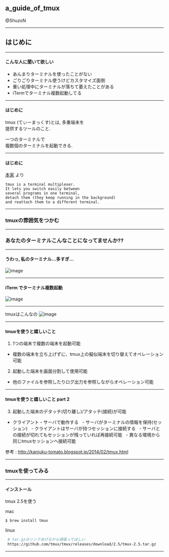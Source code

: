 ## a_guide_of_tmux

@ShuzoN

---

## はじめに

---

#### こんな人に聞いて欲しい

 * あんまりターミナルを使ったことがない
 * ごりごりターミナル使うけどカスタマイズ面倒
 * 重い処理中にターミナルが落ちて萎えたことがある
 * iTermでターミナル複数起動してる
 
---

#### はじめに

tmux (てぃーまっくす)とは, 多重端末を  
提供するツールのこと.

一つのターミナルで  
複数個のターミナルを起動できる. 

---

#### はじめに

[本家](https://github.com/tmux/tmux/wiki) より

```
tmux is a terminal multiplexer.   
It lets you switch easily between   
several programs in one terminal,   
detach them (they keep running in the background)   
and reattach them to a different terminal. 
```

---

### tmuxの雰囲気をつかむ

---

### あなたのターミナルこんなことになってませんか??

---
#### うわっ, 私のターミナル...多すぎ...


![image](https://user-images.githubusercontent.com/5877377/27993187-522a0218-64df-11e7-8e8c-8dc76e53ecbf.png)


---
#### iTerm でターミナル複数起動
![image](https://user-images.githubusercontent.com/5877377/27993244-34c03ee8-64e1-11e7-9a40-db3c98053896.png)


---

tmuxはこんなの
![image](https://user-images.githubusercontent.com/5877377/27993212-466591b2-64e0-11e7-9075-3abfd355a32f.png)

---


#### tmuxを使うと嬉しいこと

 1. 1つの端末で複数の端末を起動可能
   - 複数の端末を立ち上げずに、tmux上の擬似端末を切り替えてオペレーション可能
  
 2. 起動した端末を画面分割して使用可能
   - 他のファイルを参照したりログ出力を参照しながらオペレーション可能

---

#### tmuxを使うと嬉しいこと part 2
 
 3. 起動した端末のデタッチ(切り離し)/アタッチ(接続)が可能
   - クライアント・サーバで動作する
   - サーバがターミナルの情報を保持(セッション)
   - クライアントはサーバが持つセッションに接続する
   - サーバとの接続が切れてもセッションが残っていれば再接続可能
   - 異なる環境から同じtmuxセッションへ接続可能

参考 : http://kanjuku-tomato.blogspot.jp/2014/02/tmux.html



---

### tmuxを使ってみる

---

#### インストール

tmux 2.5を使う

mac 

```sh
$ brew install tmux
```

linux

```sh
 # tar.gzのリンクあげるから頑張ってほしい
 https://github.com/tmux/tmux/releases/download/2.5/tmux-2.5.tar.gz
```
---
